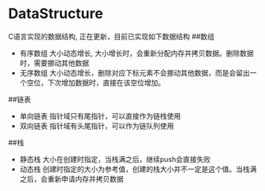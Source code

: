 # DataStructure
C语言实现的数据结构, 正在更新，目前已实现如下数据结构
##数组
+ 有序数组
    大小动态增长, 大小增长时，会重新分配内存并拷贝数据。删除数据时，需要挪动其他数据
+ 无序数组
    大小动态增长，删除对应下标元素不会挪动其他数据，而是会留出一个空位，下次增加数据时，直接在该空位增加。

##链表
+ 单向链表
    指针域只有尾指针，可以直接作为链栈使用
+ 双向链表
    指针域有头尾指针，可以作为链队列使用

##栈
+ 静态栈
    大小在创建时指定，当栈满之后，继续push会直接失败
+ 动态栈
    创建时指定的大小为参考值，创建的栈大小并不一定是这个值。当栈满之后，会重新申请内存并拷贝数据
